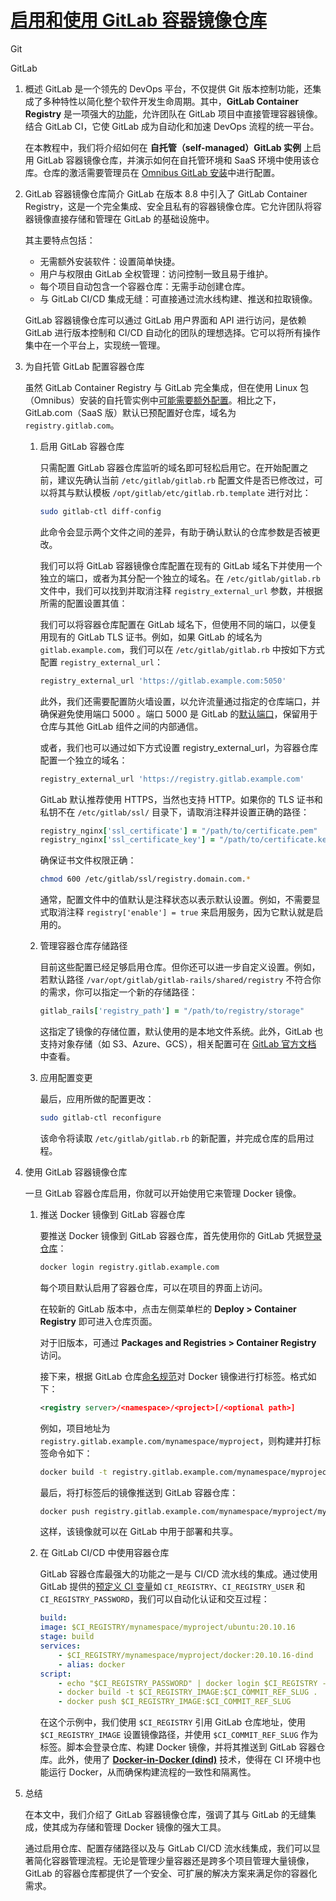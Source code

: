 # [启用和使用 GitLab 容器镜像仓库](https://www.baeldung.com/ops/gitlab-container-registry)

Git

GitLab

1. 概述
    GitLab 是一个领先的 DevOps 平台，不仅提供 Git 版本控制功能，还集成了多种特性以简化整个软件开发生命周期。其中，**GitLab Container Registry** 是一项强大的[功能](https://about.gitlab.com/features/?stage=package#container_registry)，允许团队在 GitLab 项目中直接管理容器镜像。结合 GitLab CI，它使 GitLab 成为自动化和加速 DevOps 流程的统一平台。

    在本教程中，我们将介绍如何在 **自托管（self-managed）GitLab 实例** 上启用 GitLab 容器镜像仓库，并演示如何在自托管环境和 SaaS 环境中使用该仓库。仓库的激活需要管理员在 [Omnibus GitLab 安装](https://docs.gitlab.com/omnibus/installation/)中进行配置。

2. GitLab 容器镜像仓库简介
    GitLab 在版本 8.8 中引入了 GitLab Container Registry，这是一个完全集成、安全且私有的容器镜像仓库。它允许团队将容器镜像直接存储和管理在 GitLab 的基础设施中。

    其主要特点包括：

    - 无需额外安装软件：设置简单快捷。
    - 用户与权限由 GitLab 全权管理：访问控制一致且易于维护。
    - 每个项目自动包含一个容器仓库：无需手动创建仓库。
    - 与 GitLab CI/CD 集成无缝：可直接通过流水线构建、推送和拉取镜像。

    GitLab 容器镜像仓库可以通过 GitLab 用户界面和 API 进行访问，是依赖 GitLab 进行版本控制和 CI/CD 自动化的团队的理想选择。它可以将所有操作集中在一个平台上，实现统一管理。

3. 为自托管 GitLab 配置容器仓库

    虽然 GitLab Container Registry 与 GitLab 完全集成，但在使用 Linux 包（Omnibus）安装的自托管实例中[可能需要额外配置](https://docs.gitlab.com/ee/administration/packages/container_registry.html?tab=Linux+package+%28Omnibus%29#linux-package-installations)。相比之下，GitLab.com（SaaS 版）默认已预配置好仓库，域名为 `registry.gitlab.com`。

    1. 启用 GitLab 容器仓库

        只需配置 GitLab 容器仓库监听的域名即可轻松启用它。在开始配置之前，建议先确认当前 `/etc/gitlab/gitlab.rb` 配置文件是否已修改过，可以将其与默认模板 `/opt/gitlab/etc/gitlab.rb.template` 进行对比：

        ```bash
        sudo gitlab-ctl diff-config
        ```

        此命令会显示两个文件之间的差异，有助于确认默认的仓库参数是否被更改。

        我们可以将 GitLab 容器镜像仓库配置在现有的 GitLab 域名下并使用一个独立的端口，或者为其分配一个独立的域名。在 `/etc/gitlab/gitlab.rb` 文件中，我们可以找到并取消注释 `registry_external_url` 参数，并根据所需的配置设置其值：

        我们可以将容器仓库配置在 GitLab 域名下，但使用不同的端口，以便复用现有的 GitLab TLS 证书。例如，如果 GitLab 的域名为 `gitlab.example.com`，我们可以在 `/etc/gitlab/gitlab.rb` 中按如下方式配置 `registry_external_url`：

        ```ruby
        registry_external_url 'https://gitlab.example.com:5050'
        ```

        此外，我们还需要配置防火墙设置，以允许流量通过指定的仓库端口，并确保避免使用端口 5000 。端口 5000 是 GitLab 的[默认端口](https://docs.gitlab.com/ee/administration/package_information/defaults.html)，保留用于仓库与其他 GitLab 组件之间的内部通信。

        或者，我们也可以通过如下方式设置 registry_external_url，为容器仓库配置一个独立的域名：

        ```ruby
        registry_external_url 'https://registry.gitlab.example.com'
        ```

        GitLab 默认推荐使用 HTTPS，当然也支持 HTTP。如果你的 TLS 证书和私钥不在 `/etc/gitlab/ssl/` 目录下，请取消注释并设置正确的路径：

        ```ruby
        registry_nginx['ssl_certificate'] = "/path/to/certificate.pem"
        registry_nginx['ssl_certificate_key'] = "/path/to/certificate.key"
        ```

        确保证书文件权限正确：

        ```bash
        chmod 600 /etc/gitlab/ssl/registry.domain.com.*
        ```

        通常，配置文件中的值默认是注释状态以表示默认设置。例如，不需要显式取消注释 `registry['enable'] = true` 来启用服务，因为它默认就是启用的。

    2. 管理容器仓库存储路径

        目前这些配置已经足够启用仓库。但你还可以进一步自定义设置。例如，若默认路径 `/var/opt/gitlab/gitlab-rails/shared/registry` 不符合你的需求，你可以指定一个新的存储路径：

        ```ruby
        gitlab_rails['registry_path'] = "/path/to/registry/storage"
        ```

        这指定了镜像的存储位置，默认使用的是本地文件系统。此外，GitLab 也支持对象存储（如 S3、Azure、GCS），相关配置可在 [GitLab 官方文档](https://docs.gitlab.com/ee/administration/packages/container_registry.html) 中查看。

    3. 应用配置变更

        最后，应用所做的配置更改：

        ```bash
        sudo gitlab-ctl reconfigure
        ```

        该命令将读取 `/etc/gitlab/gitlab.rb` 的新配置，并完成仓库的启用过程。

4. 使用 GitLab 容器镜像仓库

    一旦 GitLab 容器仓库启用，你就可以开始使用它来管理 Docker 镜像。

    1. 推送 Docker 镜像到 GitLab 容器仓库

        要推送 Docker 镜像到 GitLab 容器仓库，首先使用你的 GitLab 凭据[登录仓库](https://docs.gitlab.com/ee/user/packages/container_registry/#view-the-container-registry)：

        ```bash
        docker login registry.gitlab.example.com
        ```

        每个项目默认启用了容器仓库，可以在项目的界面上访问。

        在较新的 GitLab 版本中，点击左侧菜单栏的 **Deploy > Container Registry** 即可进入仓库页面。

        对于旧版本，可通过 **Packages and Registries > Container Registry** 访问。

        接下来，根据 GitLab 仓库[命名规范](https://docs.gitlab.com/ee/user/packages/container_registry/#naming-convention-for-your-container-images)对 Docker 镜像进行打标签。格式如下：

        ```xml
        <registry server>/<namespace>/<project>[/<optional path>]
        ```

        例如，项目地址为 `registry.gitlab.example.com/mynamespace/myproject`，则构建并打标签命令如下：

        ```bash
        docker build -t registry.gitlab.example.com/mynamespace/myproject/myimage:latest .
        ```

        最后，将打标签后的镜像推送到 GitLab 容器仓库：

        ```bash
        docker push registry.gitlab.example.com/mynamespace/myproject/myimage:latest
        ```

        这样，该镜像就可以在 GitLab 中用于部署和共享。

    2. 在 GitLab CI/CD 中使用容器仓库

        GitLab 容器仓库最强大的功能之一是与 CI/CD 流水线的集成。通过使用 GitLab 提供的[预定义 CI 变量](https://docs.gitlab.com/ee/ci/variables/predefined_variables.html)如 `CI_REGISTRY`、`CI_REGISTRY_USER` 和 `CI_REGISTRY_PASSWORD`，我们可以自动化认证和交互过程：

        ```yaml
        build:
        image: $CI_REGISTRY/mynamespace/myproject/ubuntu:20.10.16
        stage: build
        services:
            - $CI_REGISTRY/mynamespace/myproject/docker:20.10.16-dind
            - alias: docker
        script:
            - echo "$CI_REGISTRY_PASSWORD" | docker login $CI_REGISTRY -u $CI_REGISTRY_USER --password-stdin
            - docker build -t $CI_REGISTRY_IMAGE:$CI_COMMIT_REF_SLUG .
            - docker push $CI_REGISTRY_IMAGE:$CI_COMMIT_REF_SLUG
        ```

        在这个示例中，我们使用 `$CI_REGISTRY` 引用 GitLab 仓库地址，使用 `$CI_REGISTRY_IMAGE` 设置镜像路径，并使用 `$CI_COMMIT_REF_SLUG` 作为标签。脚本会登录仓库、构建 Docker 镜像，并将其推送到 GitLab 容器仓库。此外，使用了 **[Docker-in-Docker (dind)](https://docs.gitlab.com/ee/ci/docker/using_docker_build.html#use-docker-in-docker)** 技术，使得在 CI 环境中也能运行 Docker，从而确保构建流程的一致性和隔离性。

5. 总结

    在本文中，我们介绍了 GitLab 容器镜像仓库，强调了其与 GitLab 的无缝集成，使其成为存储和管理 Docker 镜像的强大工具。

    通过启用仓库、配置存储路径以及与 GitLab CI/CD 流水线集成，我们可以显著简化容器管理流程。无论是管理少量容器还是跨多个项目管理大量镜像，GitLab 的容器仓库都提供了一个安全、可扩展的解决方案来满足你的容器化需求。
